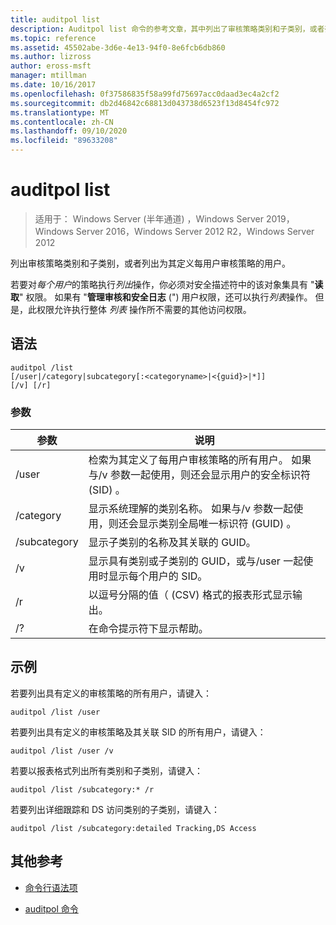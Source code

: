```yaml
---
title: auditpol list
description: Auditpol list 命令的参考文章，其中列出了审核策略类别和子类别，或者列出了为其定义了每用户审核策略的用户。
ms.topic: reference
ms.assetid: 45502abe-3d6e-4e13-94f0-8e6fcb6db860
ms.author: lizross
author: eross-msft
manager: mtillman
ms.date: 10/16/2017
ms.openlocfilehash: 0f37586835f58a99fd75697acc0daad3ec4a2cf2
ms.sourcegitcommit: db2d46842c68813d043738d6523f13d8454fc972
ms.translationtype: MT
ms.contentlocale: zh-CN
ms.lasthandoff: 09/10/2020
ms.locfileid: "89633208"
---
```

# <a name="auditpol-list"></a>auditpol list

> 适用于： Windows Server (半年通道) ，Windows Server 2019，Windows Server 2016，Windows Server 2012 R2，Windows Server 2012

列出审核策略类别和子类别，或者列出为其定义每用户审核策略的用户。

若要对*每个用户*的策略执行*列出*操作，你必须对安全描述符中的该对象集具有 "**读取**" 权限。 如果有 "**管理审核和安全日志** (") 用户权限，还可以执行*列表*操作。 但是，此权限允许执行整体 *列表* 操作所不需要的其他访问权限。

## <a name="syntax"></a>语法

```
auditpol /list
[/user|/category|subcategory[:<categoryname>|<{guid}>|*]]
[/v] [/r]
```

### <a name="parameters"></a>参数

| 参数 | 说明 |
| ------- | -------- |
| /user | 检索为其定义了每用户审核策略的所有用户。 如果与/v 参数一起使用，则还会显示用户的安全标识符 (SID) 。 |
| /category | 显示系统理解的类别名称。 如果与/v 参数一起使用，则还会显示类别全局唯一标识符 (GUID) 。 |
| /subcategory | 显示子类别的名称及其关联的 GUID。 |
| /v | 显示具有类别或子类别的 GUID，或与/user 一起使用时显示每个用户的 SID。 |
| /r | 以逗号分隔的值（ (CSV) 格式的报表形式显示输出。 |
| /? | 在命令提示符下显示帮助。 |

## <a name="examples"></a>示例

若要列出具有定义的审核策略的所有用户，请键入：

```
auditpol /list /user
```

若要列出具有定义的审核策略及其关联 SID 的所有用户，请键入：

```
auditpol /list /user /v
```

若要以报表格式列出所有类别和子类别，请键入：

```
auditpol /list /subcategory:* /r
```

若要列出详细跟踪和 DS 访问类别的子类别，请键入：

```
auditpol /list /subcategory:detailed Tracking,DS Access
```

## <a name="additional-references"></a>其他参考

- [命令行语法项](command-line-syntax-key.md)

- [auditpol 命令](auditpol.md)
